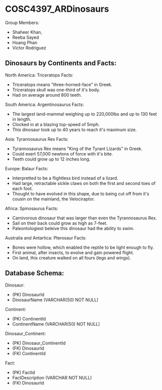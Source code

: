 # COSC4397_ARDinosaurs
Group Members:
- Shaheer Khan,
- Reeba Sayed
- Hoang Phan
- Victor Rodriguez

## Dinosaurs by Continents and Facts:
North America: Triceratops
Facts:
- Triceratops means "three-horned-face" in Greek.
- Triceratops skull was one-third of it's body.
- Had on average around 800 teeth.

South America: Argentinosaurus
Facts:
- The largest land-mammal weighing up to 220,000lbs and up to 130 feet in length.
- Clocked in at a blazing top-speed of 5mph.
- This dinosaur took up to 40 years to reach it's maximum size.

Asia: Tyrannosaurus Rex
Facts:
- Tyrannosaurus Rex means "King of the Tyrant Lizards" in Greek.
- Could exert 57,000 newtons of force with it's bite.
- Teeth could grow up to 12 inches long.

Europe: Balaur
Facts:
- Interpretted to be a flightless bird instead of a lizard.
- Had large, retractable sickle claws on both the first and second toes of each foot.
- Thought to have evolved in this shape, due to being cut off from it's cousin on the mainland, the Velociraptor.

Africa: Spinosaurus
Facts:
- Carnivorous dinosaur that was larger than even the Tyrannosaurus Rex.
- Sail on their back could grow as high as 7-feet.
- Paleontologiest beleive this dinosaur had the ability to swim.

Australia and Antartica: Pterosaur
Facts:
- Bones were hollow, which enabled the reptile to be light enough to fly.
- First animal, after insects, to evolve and gain powered flight.
- On land, this creature walked on all fours (legs and wings).

## Database Schema:
Dinosaur:
- (PK) DinosaurId
- DinosaurName (VARCHAR(50) NOT NULL)

Continent:
- (PK) ContinentId
- ContinentName (VARCHAR(50) NOT NULL)

Dinosaur_Continent:
- (PK) Dinosaur_ContinentId
- (FK) DinosaurId
- (FK) ContinentId

Fact:
- (PK) FactId
- FactDescription (VARCHAR NOT NULL)
- (FK) DinosaurId